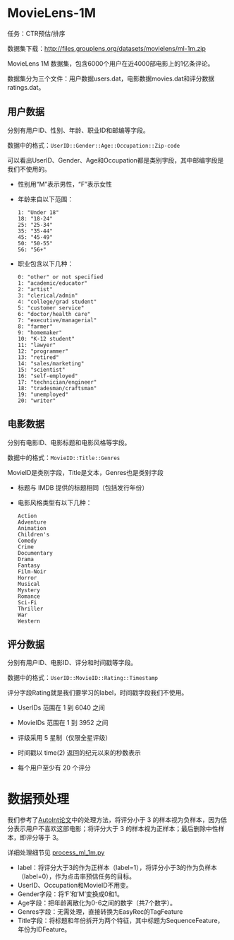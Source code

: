 # MovieLens-1M

任务：CTR预估/排序

数据集下载：http://files.grouplens.org/datasets/movielens/ml-1m.zip

MovieLens 1M 数据集，包含6000个用户在近4000部电影上的1亿条评论。

数据集分为三个文件：用户数据users.dat，电影数据movies.dat和评分数据ratings.dat。

## 用户数据

分别有用户ID、性别、年龄、职业ID和邮编等字段。

数据中的格式：`UserID::Gender::Age::Occupation::Zip-code`

可以看出UserID、Gender、Age和Occupation都是类别字段，其中邮编字段是我们不使用的。

- 性别用“M”表示男性，“F”表示女性

- 年龄来自以下范围：

  ```
  1: "Under 18"
  18: "18-24"
  25: "25-34"
  35: "35-44"
  45: "45-49"
  50: "50-55"
  56: "56+"
  ```

- 职业包含以下几种：

  ```
  0: "other" or not specified
  1: "academic/educator"
  2: "artist"
  3: "clerical/admin"
  4: "college/grad student"
  5: "customer service"
  6: "doctor/health care"
  7: "executive/managerial"
  8: "farmer"
  9: "homemaker"
  10: "K-12 student"
  11: "lawyer"
  12: "programmer"
  13: "retired"
  14: "sales/marketing"
  15: "scientist"
  16: "self-employed"
  17: "technician/engineer"
  18: "tradesman/craftsman"
  19: "unemployed"
  20: "writer"
  ```

## 电影数据

分别有电影ID、电影标题和电影风格等字段。

数据中的格式：`MovieID::Title::Genres`

MovieID是类别字段，Title是文本，Genres也是类别字段

- 标题与 IMDB 提供的标题相同（包括发行年份）

- 电影风格类型有以下几种：

  ```
  Action
  Adventure
  Animation
  Children's
  Comedy
  Crime
  Documentary
  Drama
  Fantasy
  Film-Noir
  Horror
  Musical
  Mystery
  Romance
  Sci-Fi
  Thriller
  War
  Western
  ```

## 评分数据

分别有用户ID、电影ID、评分和时间戳等字段。

数据中的格式：`UserID::MovieID::Rating::Timestamp`

评分字段Rating就是我们要学习的label，时间戳字段我们不使用。

- UserIDs 范围在 1 到 6040 之间

- MovieIDs 范围在 1 到 3952 之间

- 评级采用 5 星制（仅限全星评级）

- 时间戳以 time(2) 返回的纪元以来的秒数表示

- 每个用户至少有 20 个评分

# 数据预处理

我们参考了[AutoInt论文](https://dl.acm.org/doi/pdf/10.1145/3357384.3357925)中的处理方法，将评分小于 3 的样本视为负样本，因为低分表示用户不喜欢这部电影；将评分大于 3 的样本视为正样本；最后删除中性样本，即评分等于 3。

详细处理细节见 [process_ml_1m.py](process_ml_1m.py)

- label：将评分大于3的作为正样本（label=1），将评分小于3的作为负样本（label=0），作为点击率预估任务的目标。
- UserID、Occupation和MovieID不用变。
- Gender字段：将‘F’和‘M’变换成0和1。
- Age字段：把年龄离散化为0-6之间的数字（共7个数字）。
- Genres字段：无需处理，直接转换为EasyRec的TagFeature
- Title字段：将标题和年份拆开为两个特征，其中标题为SequenceFeature，年份为IDFeature。
